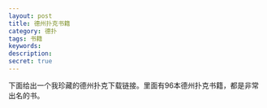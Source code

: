 ```yaml
---
layout: post
title: 德州扑克书籍
category: 德扑
tags: 书籍
keywords: 
description: 
secret: true
---
```


下面给出一个我珍藏的德州扑克下载链接。里面有96本德州扑克书籍，都是非常出名的书。




